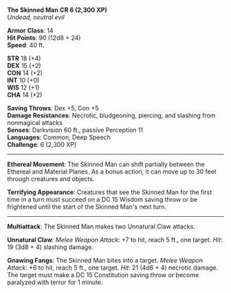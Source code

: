 **The Skinned Man** **CR 6 (2,300 XP)**  
_Undead, neutral evil_

**Armor Class**: 14  
**Hit Points**: 90 (12d8 + 24)  
**Speed**: 40 ft.

**STR** 18 (+4)  
**DEX** 15 (+2)  
**CON** 14 (+2)  
**INT** 10 (+0)  
**WIS** 12 (+1)  
**CHA** 14 (+2)

**Saving Throws**: Dex +5, Con +5  
**Damage Resistances**: Necrotic, bludgeoning, piercing, and slashing from nonmagical attacks  
**Senses**: Darkvision 60 ft., passive Perception 11  
**Languages**: Common, Deep Speech  
**Challenge**: 6 (2,300 XP)

---

**Ethereal Movement**: The Skinned Man can shift partially between the Ethereal and Material Planes. As a bonus action, it can move up to 30 feet through creatures and objects.

**Terrifying Appearance**: Creatures that see the Skinned Man for the first time in a turn must succeed on a DC 15 Wisdom saving throw or be frightened until the start of the Skinned Man's next turn.

---

**Multiattack**: The Skinned Man makes two Unnatural Claw attacks.

**Unnatural Claw**: _Melee Weapon Attack_: +7 to hit, reach 5 ft., one target. _Hit_: 19 (3d8 + 4) slashing damage.

**Gnawing Fangs**: The Skinned Man bites into a target. _Melee Weapon Attack_: +6 to hit, reach 5 ft., one target. _Hit_: 21 (4d6 + 4) necrotic damage. The target must make a DC 15 Constitution saving throw or become paralyzed with terror for 1 minute.